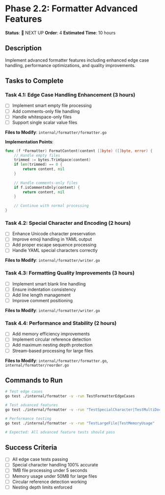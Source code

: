 # Phase 2.2: Formatter Advanced Features

**Status**: 🔄 NEXT UP
**Order**: 4
**Estimated Time**: 10 hours

## Description
Implement advanced formatter features including enhanced edge case handling, performance optimizations, and quality improvements.

## Tasks to Complete

### Task 4.1: Edge Case Handling Enhancement (3 hours)
- [ ] Implement smart empty file processing
- [ ] Add comments-only file handling  
- [ ] Handle whitespace-only files
- [ ] Support single scalar value files

**Files to Modify**: `internal/formatter/formatter.go`

**Implementation Points**:
```go
func (f *Formatter) FormatContent(content []byte) ([]byte, error) {
    // Handle empty files
    trimmed := bytes.TrimSpace(content)
    if len(trimmed) == 0 {
        return content, nil
    }
    
    // Handle comments-only files
    if f.isCommentsOnly(content) {
        return content, nil
    }
    
    // Continue with normal processing
}
```

### Task 4.2: Special Character and Encoding (2 hours)
- [ ] Enhance Unicode character preservation
- [ ] Improve emoji handling in YAML output
- [ ] Add proper escape sequence processing
- [ ] Handle YAML special characters correctly

**Files to Modify**: `internal/formatter/writer.go`

### Task 4.3: Formatting Quality Improvements (3 hours)
- [ ] Implement smart blank line handling
- [ ] Ensure indentation consistency
- [ ] Add line length management
- [ ] Improve comment positioning

**Files to Modify**: `internal/formatter/writer.go`

### Task 4.4: Performance and Stability (2 hours)
- [ ] Add memory efficiency improvements
- [ ] Implement circular reference detection
- [ ] Add maximum nesting depth protection
- [ ] Stream-based processing for large files

**Files to Modify**: `internal/formatter/formatter.go`, `internal/formatter/reorder.go`

## Commands to Run
```bash
# Test edge cases
go test ./internal/formatter -v -run TestFormatterEdgeCases

# Test advanced features
go test ./internal/formatter -v -run "TestSpecialCharacter|TestMultiDocument"

# Performance testing
go test ./internal/formatter -v -run "TestLargeFile|TestMemoryUsage"

# Expected: All advanced feature tests should pass
```

## Success Criteria
- [ ] All edge case tests passing
- [ ] Special character handling 100% accurate
- [ ] 1MB file processing under 5 seconds
- [ ] Memory usage under 50MB for large files
- [ ] Circular reference detection working
- [ ] Nesting depth limits enforced